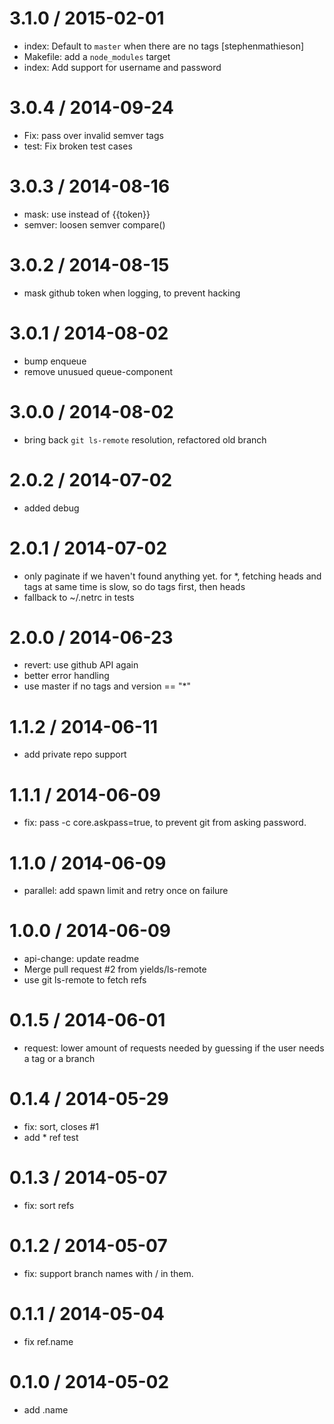 
3.1.0 / 2015-02-01
==================

  * index: Default to `master` when there are no tags [stephenmathieson]
  * Makefile: add a `node_modules` target
  * index: Add support for username and password


3.0.4 / 2014-09-24
==================

 * Fix: pass over invalid semver tags
 * test: Fix broken test cases

3.0.3 / 2014-08-16
==================

 * mask: use <token> instead of {{token}}
 * semver: loosen semver compare()

3.0.2 / 2014-08-15
==================

 * mask github token when logging, to prevent hacking

3.0.1 / 2014-08-02
==================

 * bump enqueue
 * remove unusued queue-component

3.0.0 / 2014-08-02
==================

 * bring back `git ls-remote` resolution, refactored old branch

2.0.2 / 2014-07-02
==================

 * added debug

2.0.1 / 2014-07-02
==================

 * only paginate if we haven't found anything yet. for *, fetching heads and tags at same time is slow, so do tags first, then heads
 * fallback to ~/.netrc in tests

2.0.0 / 2014-06-23
==================

 * revert: use github API again
 * better error handling
 * use master if no tags and version == "*"

1.1.2 / 2014-06-11
==================

 * add private repo support

1.1.1 / 2014-06-09
==================

 * fix: pass -c core.askpass=true, to prevent git from asking password.

1.1.0 / 2014-06-09
==================

 * parallel: add spawn limit and retry once on failure

1.0.0 / 2014-06-09
==================

 * api-change: update readme
 * Merge pull request #2 from yields/ls-remote
 * use git ls-remote to fetch refs

0.1.5 / 2014-06-01
==================

 * request: lower amount of requests needed by guessing if the user needs a tag or a branch

0.1.4 / 2014-05-29
==================

 * fix: sort, closes #1
 * add * ref test

0.1.3 / 2014-05-07
==================

 * fix: sort refs

0.1.2 / 2014-05-07
==================

 * fix: support branch names with / in them.

0.1.1 / 2014-05-04
==================

 * fix ref.name

0.1.0 / 2014-05-02
==================

 * add .name
